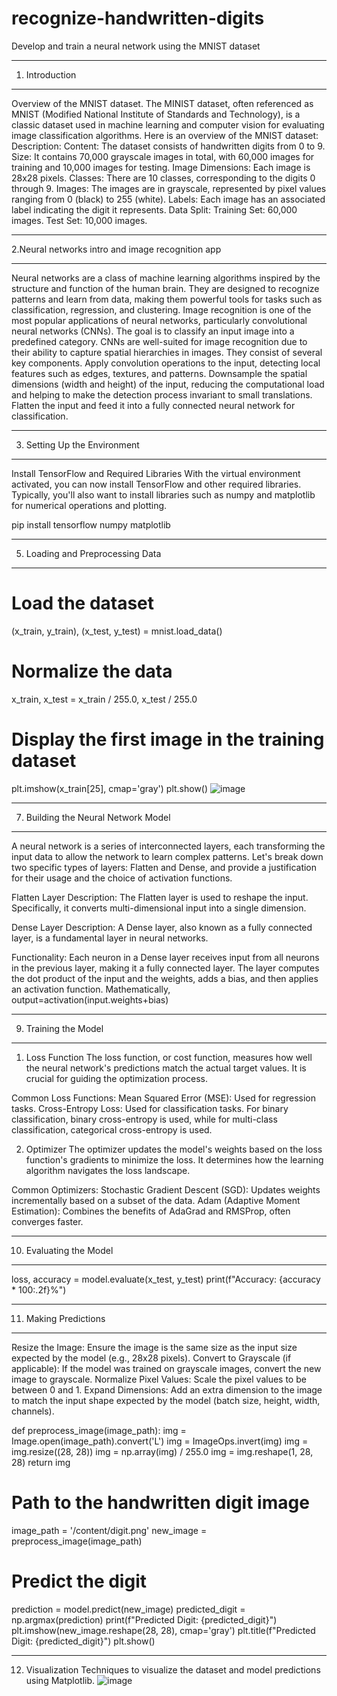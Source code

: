 # recognize-handwritten-digits
 Develop and train a neural network using the MNIST dataset 
_____________________________________________________________________________________________________________________________________________________________________________________
1. Introduction
_____________________________________________________________________________________________________________________________________________________________________________________

Overview of the MNIST dataset.
The MINIST dataset, often referenced as MNIST (Modified National Institute of Standards and Technology), is a classic dataset used in machine learning and computer vision for evaluating image classification algorithms. Here is an overview of the MNIST dataset:
Description:
Content: The dataset consists of handwritten digits from 0 to 9.
Size: It contains 70,000 grayscale images in total, with 60,000 images for training and 10,000 images for testing.
Image Dimensions: Each image is 28x28 pixels.
Classes: There are 10 classes, corresponding to the digits 0 through 9.
Images: The images are in grayscale, represented by pixel values ranging from 0 (black) to 255 (white).
Labels: Each image has an associated label indicating the digit it represents.
Data Split:
Training Set: 60,000 images.
Test Set: 10,000 images.
_____________________________________________________________________________________________________________________________________________________________________________________
2.Neural networks intro and image recognition app
_____________________________________________________________________________________________________________________________________________________________________________________
Neural networks are a class of machine learning algorithms inspired by the structure and function of the human brain. They are designed to recognize patterns and learn from data, making them powerful tools for tasks such as classification, regression, and clustering.
Image recognition is one of the most popular applications of neural networks, particularly convolutional neural networks (CNNs). The goal is to classify an input image into a predefined category.
CNNs are well-suited for image recognition due to their ability to capture spatial hierarchies in images. They consist of several key components.
Apply convolution operations to the input, detecting local features such as edges, textures, and patterns.
Downsample the spatial dimensions (width and height) of the input, reducing the computational load and helping to make the detection process invariant to small translations.
Flatten the input and feed it into a fully connected neural network for classification.
_____________________________________________________________________________________________________________________________________________________________________________________
3. Setting Up the Environment
_____________________________________________________________________________________________________________________________________________________________________________________
Install TensorFlow and Required Libraries
With the virtual environment activated, you can now install TensorFlow and other required libraries. Typically, you'll also want to install libraries such as numpy and matplotlib for numerical operations and plotting.

pip install tensorflow numpy matplotlib

_____________________________________________________________________________________________________________________________________________________________________________________
5. Loading and Preprocessing Data
_____________________________________________________________________________________________________________________________________________________________________________________
# Load the dataset
(x_train, y_train), (x_test, y_test) = mnist.load_data()
# Normalize the data
x_train, x_test = x_train / 255.0, x_test / 255.0

# Display the first image in the training dataset
plt.imshow(x_train[25], cmap='gray')
plt.show()
![image](https://github.com/suryatejakotla/Handwritten-Digit-Recognition-Using-TensorFlow-and-Keras/assets/162956165/a2138a82-f715-4912-83cb-1696a46a4190)
_____________________________________________________________________________________________________________________________________________________________________________________
7. Building the Neural Network Model
_____________________________________________________________________________________________________________________________________________________________________________________
A neural network is a series of interconnected layers, each transforming the input data to allow the network to learn complex patterns. Let's break down two specific types of layers: Flatten and Dense, and provide a justification for their usage and the choice of activation functions.

Flatten Layer
Description:
The Flatten layer is used to reshape the input. Specifically, it converts multi-dimensional input into a single dimension.

Dense Layer
Description:
A Dense layer, also known as a fully connected layer, is a fundamental layer in neural networks.

Functionality:
Each neuron in a Dense layer receives input from all neurons in the previous layer, making it a fully connected layer.
The layer computes the dot product of the input and the weights, adds a bias, and then applies an activation function.
Mathematically, 
output=activation(input.weights+bias)
_____________________________________________________________________________________________________________________________________________________________________________________
9. Training the Model
_____________________________________________________________________________________________________________________________________________________________________________________

1. Loss Function
The loss function, or cost function, measures how well the neural network's predictions match the actual target values. It is crucial for guiding the optimization process.

Common Loss Functions:
Mean Squared Error (MSE): Used for regression tasks.
Cross-Entropy Loss: Used for classification tasks. For binary classification, binary cross-entropy is used, while for multi-class classification, categorical cross-entropy is used.

2. Optimizer
The optimizer updates the model's weights based on the loss function's gradients to minimize the loss. It determines how the learning algorithm navigates the loss landscape.

Common Optimizers:
Stochastic Gradient Descent (SGD): Updates weights incrementally based on a subset of the data.
Adam (Adaptive Moment Estimation): Combines the benefits of AdaGrad and RMSProp, often converges faster.
_____________________________________________________________________________________________________________________________________________________________________________________
10. Evaluating the Model
_____________________________________________________________________________________________________________________________________________________________________________________
loss, accuracy = model.evaluate(x_test, y_test)
print(f"Accuracy: {accuracy * 100:.2f}%")
_____________________________________________________________________________________________________________________________________________________________________________________
11. Making Predictions
_____________________________________________________________________________________________________________________________________________________________________________________
Resize the Image: Ensure the image is the same size as the input size expected by the model (e.g., 28x28 pixels).
Convert to Grayscale (if applicable): If the model was trained on grayscale images, convert the new image to grayscale.
Normalize Pixel Values: Scale the pixel values to be between 0 and 1.
Expand Dimensions: Add an extra dimension to the image to match the input shape expected by the model (batch size, height, width, channels).

def preprocess_image(image_path):
 img = Image.open(image_path).convert('L')
 img = ImageOps.invert(img)
 img = img.resize((28, 28))
 img = np.array(img) / 255.0
 img = img.reshape(1, 28, 28)
 return img


 # Path to the handwritten digit image
image_path = '/content/digit.png'
new_image = preprocess_image(image_path)

# Predict the digit
prediction = model.predict(new_image)
predicted_digit = np.argmax(prediction)
print(f"Predicted Digit: {predicted_digit}")
plt.imshow(new_image.reshape(28, 28), cmap='gray')
plt.title(f"Predicted Digit: {predicted_digit}")
plt.show()

_____________________________________________________________________________________________________________________________________________________________________________________
12. Visualization
Techniques to visualize the dataset and model predictions using Matplotlib.
![image](https://github.com/suryatejakotla/Handwritten-Digit-Recognition-Using-TensorFlow-and-Keras/assets/162956165/bf2022a4-3670-4b87-a587-a68fe5eb66b5)
